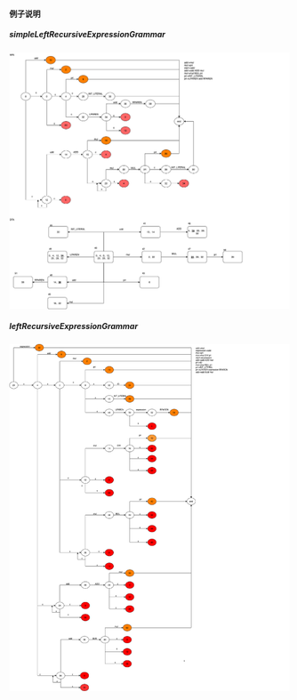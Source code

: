 #### 例子说明
##### simpleLeftRecursiveExpressionGrammar
![avatar](./docs/simpleLeftRecursiveExpressionGrammar.png)

##### leftRecursiveExpressionGrammar
![avatar](./docs/leftRecursiveExpressionGrammar.png)